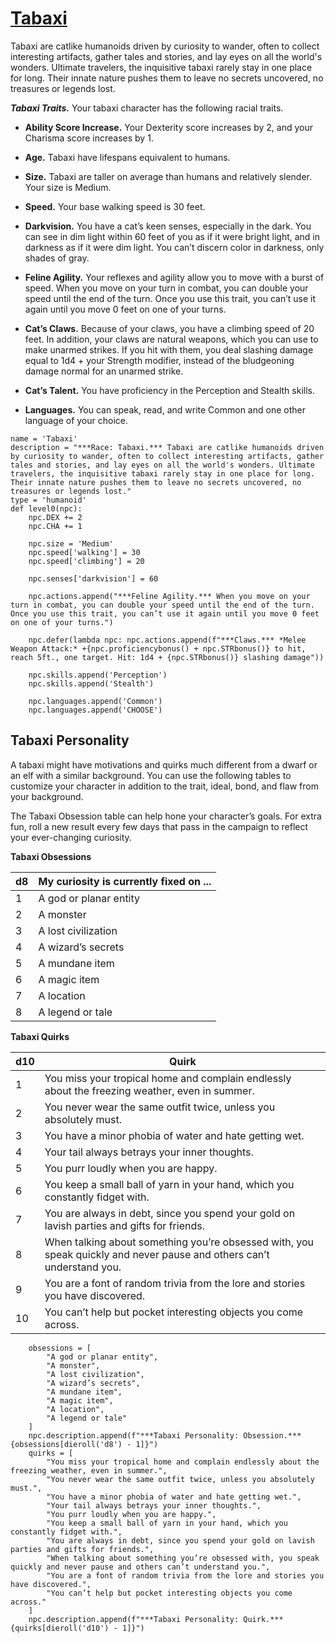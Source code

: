 # [Tabaxi](../Creatures/Tabaxi.md)
Tabaxi are catlike humanoids driven by curiosity to wander, often to collect interesting artifacts, gather tales and stories, and lay eyes on all the world's wonders. Ultimate travelers, the inquisitive tabaxi rarely stay in one place for long. Their innate nature pushes them to leave no secrets uncovered, no treasures or legends lost.

***Tabaxi Traits.*** Your tabaxi character has the following racial traits.

* **Ability Score Increase.** Your Dexterity score increases by 2, and your Charisma score increases by 1.

* **Age.** Tabaxi have lifespans equivalent to humans.

* **Size.** Tabaxi are taller on average than humans and relatively slender. Your size is Medium.

* **Speed.** Your base walking speed is 30 feet.

* **Darkvision.** You have a cat’s keen senses, especially in the dark. You can see in dim light within 60 feet of you as if it were bright light, and in darkness as if it were dim light. You can’t discern color in darkness, only shades of gray.

* **Feline Agility.** Your reflexes and agility allow you to move with a burst of speed. When you move on your turn in combat, you can double your speed until the end of the turn. Once you use this trait, you can’t use it again until you move 0 feet on one of your turns.

* **Cat’s Claws.** Because of your claws, you have a climbing speed of 20 feet. In addition, your claws are natural weapons, which you can use to make unarmed strikes. If you hit with them, you deal slashing damage equal to 1d4 + your Strength modifier, instead of the bludgeoning damage normal for an unarmed strike.

* **Cat’s Talent.** You have proficiency in the Perception and Stealth skills.

* **Languages.** You can speak, read, and write Common and one other language of your choice.

```
name = 'Tabaxi'
description = "***Race: Tabaxi.*** Tabaxi are catlike humanoids driven by curiosity to wander, often to collect interesting artifacts, gather tales and stories, and lay eyes on all the world's wonders. Ultimate travelers, the inquisitive tabaxi rarely stay in one place for long. Their innate nature pushes them to leave no secrets uncovered, no treasures or legends lost."
type = 'humanoid'
def level0(npc):
    npc.DEX += 2
    npc.CHA += 1

    npc.size = 'Medium'
    npc.speed['walking'] = 30
    npc.speed['climbing'] = 20

    npc.senses['darkvision'] = 60

    npc.actions.append("***Feline Agility.*** When you move on your turn in combat, you can double your speed until the end of the turn. Once you use this trait, you can’t use it again until you move 0 feet on one of your turns.")

    npc.defer(lambda npc: npc.actions.append(f"***Claws.*** *Melee Weapon Attack:* +{npc.proficiencybonus() + npc.STRbonus()} to hit, reach 5ft., one target. Hit: 1d4 + {npc.STRbonus()} slashing damage"))

    npc.skills.append('Perception')
    npc.skills.append('Stealth')

    npc.languages.append('Common')
    npc.languages.append('CHOOSE')
```

## Tabaxi Personality
A tabaxi might have motivations and quirks much different from a dwarf or an elf with a similar background. You can use the following tables to customize your character in addition to the trait, ideal, bond, and flaw from your background.

The Tabaxi Obsession table can help hone your character’s goals. For extra fun, roll a new result every few days that pass in the campaign to reflect your ever-changing curiosity.

**Tabaxi Obsessions**

d8 | My curiosity is currently fixed on ...
-- | --------------------------------------
1 | A god or planar entity
2 | A monster
3 | A lost civilization
4 | A wizard’s secrets
5 | A mundane item
6 | A magic item
7 | A location
8 | A legend or tale

**Tabaxi Quirks**

d10	| Quirk
--- | ----
1 | You miss your tropical home and complain endlessly about the freezing weather, even in summer.
2 | You never wear the same outfit twice, unless you absolutely must.
3 | You have a minor phobia of water and hate getting wet.
4 | Your tail always betrays your inner thoughts.
5 | You purr loudly when you are happy.
6 | You keep a small ball of yarn in your hand, which you constantly fidget with.
7 | You are always in debt, since you spend your gold on lavish parties and gifts for friends.
8 | When talking about something you’re obsessed with, you speak quickly and never pause and others can’t understand you.
9 | You are a font of random trivia from the lore and stories you have discovered.
10 | You can’t help but pocket interesting objects you come across.

```
    obsessions = [
        "A god or planar entity",
        "A monster",
        "A lost civilization",
        "A wizard’s secrets",
        "A mundane item",
        "A magic item",
        "A location",
        "A legend or tale"
    ]
    npc.description.append(f"***Tabaxi Personality: Obsession.*** {obsessions[dieroll('d8') - 1]}")
    quirks = [
        "You miss your tropical home and complain endlessly about the freezing weather, even in summer.",
        "You never wear the same outfit twice, unless you absolutely must.",
        "You have a minor phobia of water and hate getting wet.",
        "Your tail always betrays your inner thoughts.",
        "You purr loudly when you are happy.",
        "You keep a small ball of yarn in your hand, which you constantly fidget with.",
        "You are always in debt, since you spend your gold on lavish parties and gifts for friends.",
        "When talking about something you’re obsessed with, you speak quickly and never pause and others can’t understand you.",
        "You are a font of random trivia from the lore and stories you have discovered.",
        "You can’t help but pocket interesting objects you come across."
    ]
    npc.description.append(f"***Tabaxi Personality: Quirk.*** {quirks[dieroll('d10') - 1]}")
```
